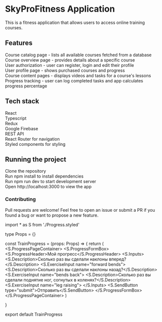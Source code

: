 # SkyProFitness Application

This is a fitness application that allows users to access online training courses.

## Features

Course catalog page - lists all available courses fetched from a database  
Course overview page - provides details about a specific course  
User authorization - user can register, login and edit their profile  
User profile page - shows purchased courses and progress  
Course content pages - displays videos and tasks for a course's lessons  
Progress tracking - user can log completed tasks and app calculates progress percentage

## Tech stack

React  
Typescript  
Redux  
Google Firebase  
REST API  
React Router for navigation  
Styled components for styling

## Running the project

Clone the repository  
Run npm install to install dependencies  
Run npm run dev to start development server  
Open http://localhost:3000 to view the app

### Contributing

Pull requests are welcome! Feel free to open an issue or submit a PR if you found a bug or want to propose a new feature.

import \* as S from './Progress.styled'

type Props = {}

const TrainProgress = (props: Props) => {
return (
<S.ProgressPageContainer>
<S.ProgressFormBox>
<S.ProgressHeader>Мой прогресс</S.ProgressHeader>
<S.Inputs>
<S.Description>Сколько раз вы сделали наклоны вперед?</S.Description>
<S.ExerciseInput name="forward bends">
<S.Description>Сколько раз вы сделали наклоны назад?</S.Description>
<S.ExerciseInput name="bends back">
<S.Description>Сколько раз вы сделали поднятие ног, согнутых в коленях?</S.Description>
<S.ExerciseInput name="leg raising">
</S.Inputs>
<S.SendButton type="submit">Отправить</S.SendButton>
</S.ProgressFormBox>
</S.ProgressPageContainer>
)

}

export default TrainProgress
